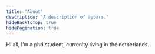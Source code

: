 ```yaml
---
title: "About"
description: "A description of aybars."
hideBackToTop: true
hidePagination: true
---
```


Hi all, I’m a phd student, currenlty living in the netherlands.
